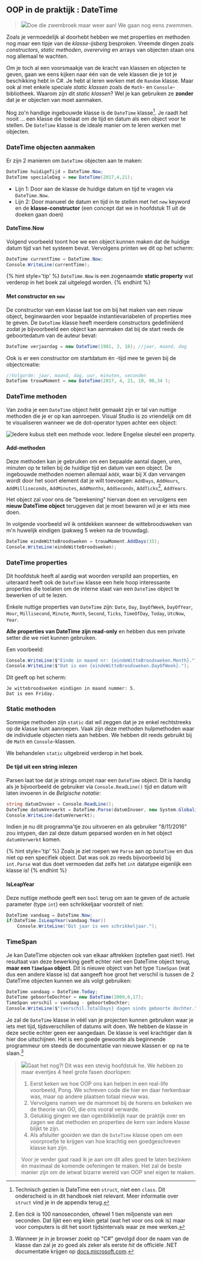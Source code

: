 
## OOP in de praktijk : DateTime



>![](../assets/attention.png)Doe die zwembroek maar weer aan! We gaan nog eens zwemmen. 

Zoals je vermoedelijk al doorhebt hebben we met properties en methoden nog maar een tipje van de *klasse-ijsberg* besproken. Vreemde dingen zoals *constructors*, *static methoden*, *overerving* en arrays van objecten staan ons nog allemaal te wachten. 

Om je toch al een voorsmaakje van de kracht van klassen en objecten te geven, gaan we eens kijken naar één van de vele klassen die je tot je beschikking hebt in C#. Je hebt al leren werken met de ``Random`` klasse. Maar ook al met enkele speciale *static klassen* zoals de ``Math``- en ``Console``-bibliotheek. Waarom zijn dit *static klassen*? Wel je kan gebruiken ze **zonder** dat je er objecten van moet aanmaken.

Nog zo'n handige ingebouwde klasse is de ``DateTime`` klasse[^eigestruct]. Je raadt het nooit ... een klasse die toelaat om de tijd en datum als een object voor te stellen. De ``DateTime`` klasse is de ideale manier om te leren werken met objecten. 

[^eigestruct]: Technisch gezien is DateTime een ``struct``, niet een ``class``.  Dit onderscheid is in dit handboek niet relevant. Meer informatie over ``struct`` vind je in de appendix terug.

<!-- \newpage -->


### DateTime objecten aanmaken

Er zijn 2 manieren om ``DateTime`` objecten aan te maken:


```csharp
DateTime huidigeTijd = DateTime.Now;
DateTime specialeDag = new DateTime(2017,4,21);
```

* Lijn 1:  Door aan de klasse de huidige datum en tijd te vragen via ``DateTime.Now``. 
* Lijn 2:  Door manueel de datum en tijd in te stellen met het ``new`` keyword en de **klasse-constructor** (een concept dat we in hoofdstuk 11 uit de doeken gaan doen)





#### DateTime.Now

Volgend voorbeeld toont hoe we een object kunnen maken dat de huidige datum tijd van het systeem bevat. Vervolgens printen we dit op het scherm:

```csharp
DateTime currentTime = DateTime.Now;
Console.WriteLine(currentTime);
```

{% hint style='tip' %}
``DateTime.Now`` is een zogenaamde **static property** wat verderop in het boek zal uitgelegd worden. 
{% endhint %}


#### Met constructor en ``new``

De constructor van een klasse laat toe om bij het maken van een nieuw object, beginwaarden voor bepaalde instantievariabelen of properties mee te geven. De ``DateTime`` klasse heeft meerdere constructors gedefiniëerd zodat je bijvoorbeeld een object kan aanmaken dat bij de start reeds de geboortedatum van de auteur bevat:



```csharp
DateTime verjaardag = new DateTime(1981, 3, 18); //jaar, maand, dag
```

Ook is er een constructor om startdatum én -tijd mee te geven bij de objectcreatie:

```csharp
//Volgorde: jaar, maand, dag, uur, minuten, seconden
DateTime trouwMoment = new DateTime(2017, 4, 21, 10, 00,34 ); 
```

<!-- \newpage -->


### DateTime methoden

Van zodra je een ``DateTime`` object hebt gemaakt zijn er tal van nuttige methoden die je er op kan aanroepen. Visual Studio is zo vriendelijk om dit te visualiseren wanneer we de dot-operator typen achter een object:

![Iedere kubus stelt een methode voor. Iedere Engelse sleutel een property.](../assets/6_klassen/datemethods.png)


#### Add-methoden

Deze methoden kan je gebruiken om een bepaalde aantal dagen, uren, minuten op te tellen bij de huidige tijd en datum van een object. De ingebouwde methoden noemen allemaal ``AddX``, waar bij X dan vervangen wordt door het soort element dat je wilt toevoegen:  ``AddDays``, ``AddHours``, ``AddMilliseconds``, ``AddMinutes``, ``AddMonths``, ``AddSeconds``, ``AddTicks``[^tick], ``AddYears``.


[^tick]: Een *tick* is 100 nanoseconden, oftewel 1 tien miljoenste van een seconden. Dat lijkt een erg klein getal (wat het voor ons ook is) maar voor computers is dit het soort tijdsintervals waar ze mee werken.




Het object zal voor ons de "berekening" hiervan doen en vervolgens een **nieuw DateTime object** teruggeven dat je moet bewaren wil je er iets mee doen.

In volgende voorbeeld wil ik ontdekken wanneer de wittebroodsweken van m'n huwelijk eindigen (pakweg 5 weken na de trouwdag).

```csharp
DateTime eindeWitteBroodsweken = trouwMoment.AddDays(35);
Console.WriteLine(eindeWitteBroodsweken);
```

<!-- \newpage -->


### DateTime properties

Dit hoofdstuk heeft al aardig wat woorden verspild aan properties, en uiteraard heeft ook de ``DateTime`` klasse een hele hoop interessante properties die toelaten om de interne staat van een ``DateTime`` object te bewerken of uit te lezen.

Enkele nuttige properties van ``DateTime`` zijn: ``Date``, ``Day``, ``DayOfWeek``, ``DayOfYear``, ``Hour``, ``Millisecond``, ``Minute``, ``Month``, ``Second``, ``Ticks``, ``TimeOfDay``, ``Today``, ``UtcNow``, ``Year``.


**Alle properties van DateTime zijn read-only** en hebben dus een private setter die we niet kunnen gebruiken.

Een voorbeeld:

```csharp
Console.WriteLine($"Einde in maand nr: {eindeWitteBroodsweken.Month}.");
Console.WriteLine($"Dat is een {eindeWitteBroodsweken.DayOfWeek}.");
```

Dit geeft op het scherm: 


```text
Je wittebroodsweken eindigen in maand nummer: 5.
Dat is een Friday.
```

### Static methoden

Sommige methoden zijn ``static`` dat wil zeggen dat je ze enkel rechtstreeks op de klasse kunt aanroepen. Vaak zijn deze methoden hulpmethoden waar de individuele objecten niets aan hebben. We hebben dit reeds gebruikt bij de ``Math`` en ``Console``-klassen. 

We behandelen ``static`` uitgebreid verderop in het boek.


#### De tijd uit een string inlezen

Parsen laat toe dat je strings omzet naar een ``DateTime`` object. Dit is handig als je bijvoorbeeld de gebruiker via ``Console.ReadLine()`` tijd en datum wilt laten invoeren in de *Belgische notatie*:

```csharp
string datumInvoer = Console.ReadLine(); 
DateTime datumVerwerkt = DateTime.Parse(datumInvoer, new System.Globalization.CultureInfo("nl-BE"));
Console.WriteLine(datumVerwerkt);
```

Indien je nu dit programma'tje zou uitvoeren en als gebruiker "8/11/2016" zou intypen, dan zal deze datum geparsed worden en in het object ``datumVerwerkt`` komen.

{% hint style='tip' %}
Zoals je ziet roepen we ``Parse`` aan op ``DateTime`` en dus niet op een specifiek object. Dat was ook zo reeds bijvoorbeeld bij ``int.Parse`` wat dus doet vermoeden dat zelfs het ``int`` datatype eigenlijk een klasse is!
{% endhint %}


#### IsLeapYear

Deze nuttige methode geeft een ``bool`` terug om aan te geven of de actuele parameter (type ``int``) een schrikkeljaar voorstelt of niet:

```csharp
DateTime vandaag = DateTime.Now;
if(DateTime.IsLeapYear(vandaag.Year))
    Console.WriteLine("Dit jaar is een schrikkeljaar.");
```

### TimeSpan 

Je kan DateTime objecten ook van elkaar aftrekken (optellen gaat niet!). Het resultaat van deze bewerking geeft echter niet een DateTime object terug, **maar een ``TimeSpan`` object**. Dit is nieuwe object van het type ``TimeSpan`` (wat dus een andere klasse is) dat aangeeft hoe groot het verschil is tussen de 2 DateTime objecten kunnen we als volgt gebruiken:

```csharp
DateTime vandaag = DateTime.Today;
DateTime geboorteDochter = new DateTime(2009,6,17);
TimeSpan verschil = vandaag - geboorteDochter;
Console.WriteLine($"{verschil.TotalDays} dagen sinds geboorte dochter.");
```


Je zal de ``DateTime`` klasse in véél van je projecten kunnen gebruiken waar je iets met tijd, tijdsverschillen of datums wilt doen. We hebben de klasse in deze sectie echter geen eer aangedaan. De klasse is veel krachtiger dan ik hier doe uitschijnen. Het is een goede gewoonte als beginnende programmeur om steeds de documentatie van nieuwe klassen er op na te slaan.[^datedoc]

[^datedoc]: Wanneer je in je browser zoekt op "C#" gevolgd door de naam van de klasse dan zal je zo goed als zeker als eerste *hit* de officiële .NET documentatie krijgen op [docs.microsoft.com](https://docs.microsoft.com).



<!-- \newpage -->


>![](../assets/care.png)Gaat het nog?! Dit was een stevig hoofdstuk he. We hebben zo maar eventjes 4 heel grote fasen doorlopen:
>
>1. Eerst keken we hoe OOP ons kan helpen in een real-life voorbeeld, Pong. We schreven code die hier en daar herkenbaar was, maar op andere plaatsen totaal nieuw was.
>2. Vervolgens namen we de mammoet bij de horens en bekeken we de theorie van OO, die ons vooral verwarde.
>3. Gelukkig gingen we dan ogenblikkelijk naar de praktijk over en zagen we dat methoden en properties de kern van iedere klasse blijkt te zijn.
>4. Als afsluiter gooiden we dan de ``DateTime`` klasse open om een voorproefje te krijgen van hoe krachtig een goedgeschreven klasse kan zijn.
>
>Voor je verder gaat raad ik je aan om dit alles goed te laten bezinken én maximaal de komende oefeningen te maken. Het zal de beste manier zijn om de ietwat bizarre wereld van OOP snel eigen te maken.





